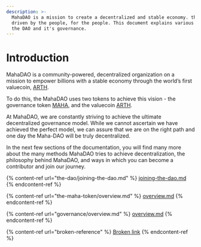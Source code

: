 ```yaml
---
description: >-
  MahaDAO is a mission to create a decentralized and stable economy. that is
  driven by the people, for the people. This document explains various parts of
  the DAO and it's governance.
---
```


# Introduction

MahaDAO is a community-powered, decentralized organization on a mission to empower billions with a stable economy through the world’s first valuecoin, [ARTH](broken-reference).

To do this, the MahaDAO uses two tokens to achieve this vision - the governance token [MAHA](the-maha-token/overview.md), and the valuecoin [ARTH](https://docs.arthcoin.com/).&#x20;

At MahaDAO, we are constantly striving to achieve the ultimate decentralized governance model. While we cannot ascertain we have achieved the perfect model, we can assure that we are on the right path and one day the Maha-DAO will be truly decentralized.&#x20;

In the next few sections of the documentation, you will find many more about the many methods MahaDAO tries to achieve decentralization, the philosophy behind MahaDAO, and ways in which you can become a contributor and join our journey.&#x20;

{% content-ref url="the-dao/joining-the-dao.md" %}
[joining-the-dao.md](the-dao/joining-the-dao.md)
{% endcontent-ref %}

{% content-ref url="the-maha-token/overview.md" %}
[overview.md](the-maha-token/overview.md)
{% endcontent-ref %}

{% content-ref url="governance/overview.md" %}
[overview.md](governance/overview.md)
{% endcontent-ref %}

{% content-ref url="broken-reference" %}
[Broken link](broken-reference)
{% endcontent-ref %}
